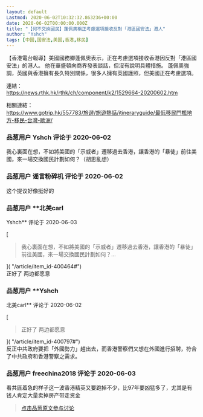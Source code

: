 ```yaml
---
layout: default
Lastmod: 2020-06-02T10:32:32.863236+00:00
date: 2020-06-02T00:00:00.000Z
title: "【何不交換國民】蓬佩奧稱正考慮選項接收反對「港區國安法」港人"
author: "Yshch"
tags: [中国,国安法,美国,香港,移民]
---
```


【香港電台報導】美國國務卿蓬佩奧表示，正在考慮選項接收香港因反對「港區國安法」的港人。 他在華盛頓向商界發表談話，但沒有說明具體措施。 蓬佩奧強調，英國與香港擁有長久特別關係，很多人擁有英國護照，但美國正在考慮選項。  
  
連結：  
https://news.rthk.hk/rthk/ch/component/k2/1529664-20200602.htm  
  
相關連結：  
https://www.gotrip.hk/557783/旅遊/旅遊熱話/itineraryguide/最低移民門檻地方-移民-台灣-歐洲/

            
### 品葱用户 **Yshch** 评论于 2020-06-02
        
我心裏面在想，不如將美國的「示威者」遷移過去香港，讓香港的「暴徒」前往美國，來一場交換國民計劃如何？（胡思亂想）
        


            
### 品葱用户 **谣言粉碎机** 评论于 2020-06-02
        
这个提议好像挺好的
        


            
### 品葱用户 **北美carl 
Yshch** 评论于 2020-06-03
        
[

> 我心裏面在想，不如將美國的「示威者」遷移過去香港，讓香港的「暴徒」前往美國，來一場交換國民計劃如何？...

]( "/article/item_id-400464#")  
正好了 两边都愿意
        


            
### 品葱用户 **Yshch 
北美carl** 评论于 2020-06-02
        
[

> 正好了 两边都愿意

]( "/article/item_id-400797#")  
反正中共政府要把「外國勢力」趕出去，而香港警察們又想在外國進行招聘，符合了中共政府和香港警察之需求。
        


            
### 品葱用户 **freechina2018** 评论于 2020-06-03
        
看共匪着急的样子这一波香港精英又要跑掉不少，比97年要凶猛多了，尤其是有钱人肯定大量卖掉房产带走资金
        






> [点击品葱原文参与讨论](https://pincong.rocks/article/id-19854__sort_key-agree_count__sort-DESC?warning)

